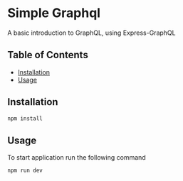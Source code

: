 # Simple Graphql
A basic introduction to GraphQL, using Express-GraphQL

## Table of Contents

- [Installation](#installation)
- [Usage](#usage)

## Installation

```bash
npm install
```


## Usage
To start application run the following command

```bash
npm run dev
```
